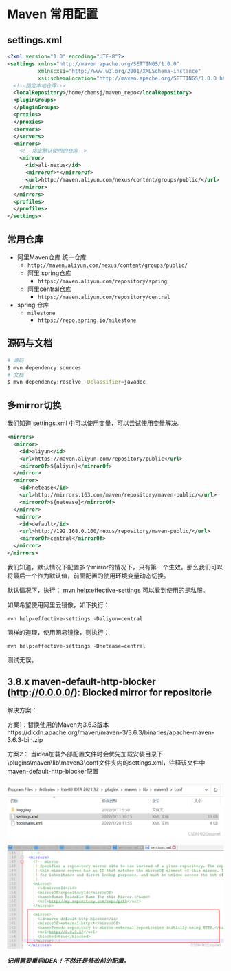 # Maven 常用配置

## settings.xml

```xml
<?xml version="1.0" encoding="UTF-8"?>
<settings xmlns="http://maven.apache.org/SETTINGS/1.0.0"
          xmlns:xsi="http://www.w3.org/2001/XMLSchema-instance"
          xsi:schemaLocation="http://maven.apache.org/SETTINGS/1.0.0 http://maven.apache.org/xsd/settings-1.0.0.xsd">
  <!--指定本地仓库-->  
  <localRepository>/home/chensj/maven_repo</localRepository>
  <pluginGroups>
  </pluginGroups>
  <proxies>
  </proxies>
  <servers>
  </servers>
  <mirrors>
    <!--指定默认使用的仓库-->  
    <mirror>
      <id>ali-nexus</id>
      <mirrorOf>*</mirrorOf> 
      <url>http://maven.aliyun.com/nexus/content/groups/public/</url>
    </mirror>
  </mirrors>
  <profiles>
  </profiles>
</settings>
```

## 常用仓库

* 阿里Maven仓库  统一仓库
  * `http://maven.aliyun.com/nexus/content/groups/public/`
  * 阿里 spring仓库
    * `https://maven.aliyun.com/repository/spring`
  * 阿里central仓库
    * `https://maven.aliyun.com/repository/central`
* spring 仓库
  * `milestone`
    * `https://repo.spring.io/milestone`

## 源码与文档

```bash
# 源码
$ mvn dependency:sources
# 文档
$ mvn dependency:resolve -Dclassifier=javadoc
```

## 多mirror切换

我们知道 settings.xml 中可以使用变量，可以尝试使用变量解决。

```xml
<mirrors>
  <mirror>
    <id>aliyun</id>
    <url>https://maven.aliyun.com/repository/public</url>
	<mirrorOf>${aliyun}</mirrorOf>
  </mirror>
  <mirror>
    <id>netease</id>
    <url>http://mirrors.163.com/maven/repository/maven-public/</url>
    <mirrorOf>${netease}</mirrorOf>
  </mirror>
   <mirror>
    <id>default</id>
    <url>http://192.168.0.100/nexus/repository/maven-public/</url>
    <mirrorOf>central</mirrorOf>
  </mirror>
</mirrors>
```

我们知道，默认情况下配置多个mirror的情况下，只有第一个生效。那么我们可以将最后一个作为默认值，前面配置的使用环境变量动态切换。

默认情况下，执行： mvn help:effective-settings 可以看到使用的是私服。

如果希望使用阿里云镜像，如下执行：

```
mvn help-effective-settings -Daliyun=central
```

同样的道理，使用网易镜像，则执行：

```
mvn help:effective-settings -Dnetease=central
```

测试无误。



## 3.8.x maven-default-http-blocker (http://0.0.0.0/): Blocked mirror for repositorie

解决方案：

方案1：替换使用的Maven为3.6.3版本https://dlcdn.apache.org/maven/maven-3/3.6.3/binaries/apache-maven-3.6.3-bin.zip

方案2：
当idea加载外部配置文件时会优先加载安装目录下\plugins\maven\lib\maven3\conf文件夹内的settings.xml，注释该文件中maven-default-http-blocker配置

![img](maven.assets/img.png)

![img](maven.assets/settings.png)

 ***记得需要重启IDEA！不然还是修改前的配置。***
